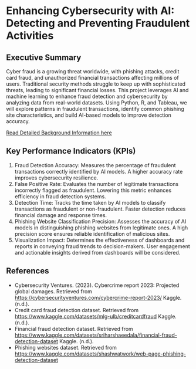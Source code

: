 # Enhancing Cybersecurity with AI: Detecting and Preventing Fraudulent Activities

## Executive Summary
Cyber fraud is a growing threat worldwide, with phishing attacks, credit card fraud, and unauthorized financial transactions affecting millions of users. Traditional security methods struggle to keep up with sophisticated threats, leading to significant financial losses. This project leverages AI and machine learning to enhance fraud detection and cybersecurity by analyzing data from real-world datasets. Using Python, R, and Tableau, we will explore patterns in fraudulent transactions, identify common phishing site characteristics, and build AI-based models to improve detection accuracy.

[Read Detailed Background Information here](https://github.com/Yamunas123/BSAD_482_Project/blob/main/Background.md)

## Key Performance Indicators (KPIs)
1.	Fraud Detection Accuracy: Measures the percentage of fraudulent transactions correctly identified by AI models. A higher accuracy rate improves cybersecurity resilience.
2.	False Positive Rate: Evaluates the number of legitimate transactions incorrectly flagged as fraudulent. Lowering this metric enhances efficiency in fraud detection systems.
3.	Detection Time: Tracks the time taken by AI models to classify transactions as fraudulent or non-fraudulent. Faster detection reduces financial damage and response times.
4.	Phishing Website Classification Precision: Assesses the accuracy of AI models in distinguishing phishing websites from legitimate ones. A high precision score ensures reliable identification of malicious sites.
5.	Visualization Impact: Determines the effectiveness of dashboards and reports in conveying fraud trends to decision-makers. User engagement and actionable insights derived from dashboards will be considered.

## References
- Cybersecurity Ventures. (2023). Cybercrime report 2023: Projected global damages. Retrieved from https://cybersecurityventures.com/cybercrime-report-2023/ Kaggle. (n.d.).
- Credit card fraud detection dataset. Retrieved from https://www.kaggle.com/datasets/mlg-ulb/creditcardfraud Kaggle. (n.d.). 
- Financial fraud detection dataset. Retrieved from https://www.kaggle.com/datasets/sriharshaeedala/financial-fraud-detection-dataset Kaggle. (n.d.). 
- Phishing websites dataset. Retrieved from https://www.kaggle.com/datasets/shashwatwork/web-page-phishing-detection-dataset
